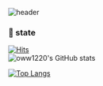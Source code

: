 ![header](https://capsule-render.vercel.app/api?type=Rect&color=auto&height=150&section=header&text=Hi%20there👋&fontSize=50)

### 🌱 state
[![Hits](https://hits.seeyoufarm.com/api/count/incr/badge.svg?url=https%3A%2F%2Fgithub.com%2Foww1220&count_bg=%2379C83D&title_bg=%23000000&icon=github.svg&icon_color=%23E7E7E7&title=hits&edge_flat=false)](https://hits.seeyoufarm.com)
<br/>
![oww1220's GitHub stats](https://github-readme-stats.vercel.app/api?username=oww1220&show_icons=true&theme=dark)

[![Top Langs](https://github-readme-stats.vercel.app/api/top-langs/?username=oww1220&hide_progress=true)](https://github.com/anuraghazra/github-readme-stats)

<!--
**oww1220/oww1220** is a ✨ _special_ ✨ repository because its `README.md` (this file) appears on your GitHub profile.

Here are some ideas to get you started:

- 🔭 I’m currently working on ...
- 🌱 I’m currently learning ...
- 👯 I’m looking to collaborate on ...
- 🤔 I’m looking for help with ...
- 💬 Ask me about ...
- 📫 How to reach me: ...
- 😄 Pronouns: ...
- ⚡ Fun fact: ...
-->
